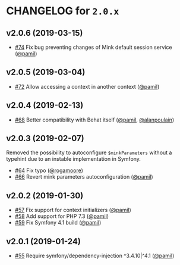 # CHANGELOG for `2.0.x`

## v2.0.6 (2019-03-15)

- [#74](https://github.com/FriendsOfBehat/SymfonyExtension/issues/74) Fix bug preventing changes of Mink default session service ([@pamil](https://github.com/pamil))

## v2.0.5 (2019-03-04)

- [#72](https://github.com/FriendsOfBehat/SymfonyExtension/issues/72) Allow accessing a context in another context ([@pamil](https://github.com/pamil))

## v2.0.4 (2019-02-13)

- [#68](https://github.com/FriendsOfBehat/SymfonyExtension/issues/68) Better compatibility with Behat itself ([@pamil](https://github.com/pamil), [@alanpoulain](https://github.com/alanpoulain))

## v2.0.3 (2019-02-07)

Removed the possibility to autoconfigure `$minkParameters` without a typehint due to an instable implementation in Symfony.

- [#64](https://github.com/FriendsOfBehat/SymfonyExtension/issues/64) Fix typo ([@rogamoore](https://github.com/rogamoore))
- [#66](https://github.com/FriendsOfBehat/SymfonyExtension/issues/66) Revert mink parameters autoconfiguration ([@pamil](https://github.com/pamil))

## v2.0.2 (2019-01-30)

- [#57](https://github.com/FriendsOfBehat/SymfonyExtension/issues/57) Fix support for context initializers ([@pamil](https://github.com/pamil))
- [#58](https://github.com/FriendsOfBehat/SymfonyExtension/issues/58) Add support for PHP 7.3 ([@pamil](https://github.com/pamil))
- [#59](https://github.com/FriendsOfBehat/SymfonyExtension/issues/59) Fix Symfony 4.1 build ([@pamil](https://github.com/pamil))

## v2.0.1 (2019-01-24)

- [#55](https://github.com/FriendsOfBehat/SymfonyExtension/issues/55) Require symfony/dependency-injection ^3.4.10|^4.1 ([@pamil](https://github.com/pamil))
